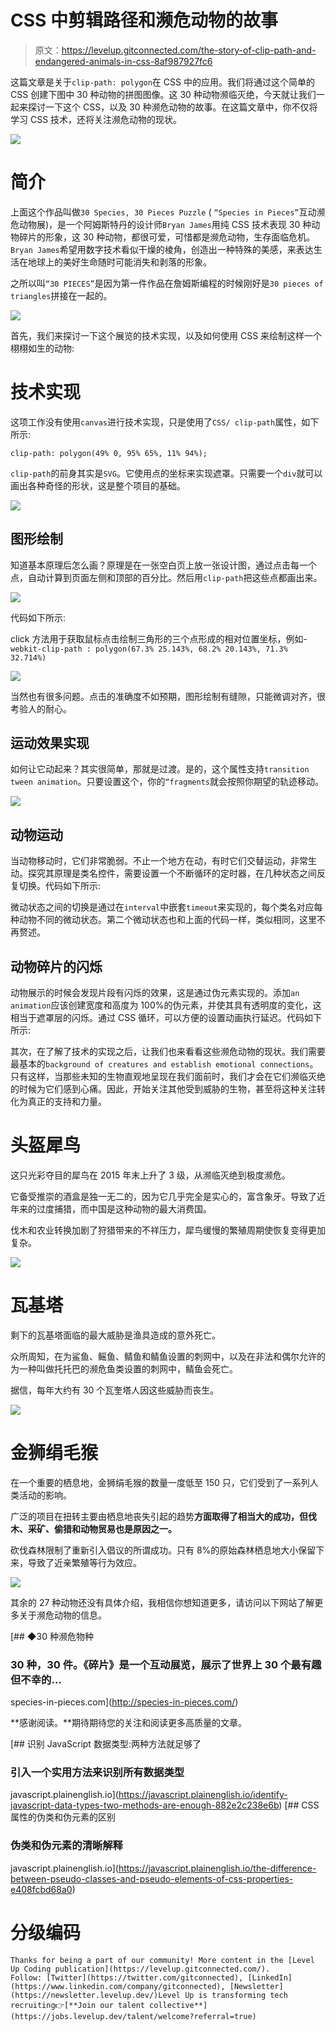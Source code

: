# CSS 中剪辑路径和濒危动物的故事

> 原文：<https://levelup.gitconnected.com/the-story-of-clip-path-and-endangered-animals-in-css-8af987927fc6>

这篇文章是关于`clip-path: polygon`在 CSS 中的应用。我们将通过这个简单的 CSS 创建下图中 30 种动物的拼图图像。这 30 种动物濒临灭绝，今天就让我们一起来探讨一下这个 CSS，以及 30 种濒危动物的故事。在这篇文章中，你不仅将学习 CSS 技术，还将关注濒危动物的现状。

![](img/f86ef0ce43484d248dd35c37a2813e91.png)

# **简介**

上面这个作品叫做`30 Species, 30 Pieces Puzzle` ( `“Species in Pieces”`互动濒危动物展)，是一个阿姆斯特丹的设计师`Bryan James`用纯 CSS 技术表现 30 种动物碎片的形象，这 30 种动物，都很可爱，可惜都是濒危动物，生存面临危机。`Bryan James`希望用数字技术看似干燥的棱角，创造出一种特殊的美感，来表达生活在地球上的美好生命随时可能消失和剥落的形象。

之所以叫`“30 PIECES”`是因为第一件作品在詹姆斯编程的时候刚好是`30 pieces of triangles`拼接在一起的。

![](img/b5d8f002b4b5f103eaf2354bdef6894d.png)

首先，我们来探讨一下这个展览的技术实现，以及如何使用 CSS 来绘制这样一个栩栩如生的动物:

# 技术实现

这项工作没有使用`canvas`进行技术实现，只是使用了`CSS/ clip-path`属性，如下所示:

```
clip-path: polygon(49% 0, 95% 65%, 11% 94%);
```

`clip-path`的前身其实是`SVG`。它使用点的坐标来实现遮罩。只需要一个`div`就可以画出各种奇怪的形状，这是整个项目的基础。

![](img/85073159bdd419ed29aa2f01b1c0f2ef.png)

## 图形绘制

知道基本原理后怎么画？原理是在一张空白页上放一张设计图，通过点击每一个点，自动计算到页面左侧和顶部的百分比。然后用`clip-path`把这些点都画出来。

![](img/10dcc903e459c2c02b00cddfcfbf2a0f.png)

代码如下所示:

click 方法用于获取鼠标点击绘制三角形的三个点形成的相对位置坐标，例如- `webkit-clip-path : polygon(67.3% 25.143%, 68.2% 20.143%, 71.3% 32.714%)`

![](img/e34f7456f400d1f5c95c08bea815f147.png)

当然也有很多问题。点击的准确度不如预期，图形绘制有缝隙，只能微调对齐，很考验人的耐心。

## 运动效果实现

如何让它动起来？其实很简单，那就是过渡。是的，这个属性支持`transition tween animation`。只要设置这个，你的`“fragments`就会按照你期望的轨迹移动。

![](img/f95434c0eeb8f01649ed4b0f43f68eb6.png)

## 动物运动

当动物移动时，它们非常脆弱。不止一个地方在动，有时它们交替运动，非常生动。探究其原理是类名控件，需要设置一个不断循环的定时器，在几种状态之间反复切换。代码如下所示:

微动状态之间的切换是通过在`interval`中嵌套`timeout`来实现的，每个类名对应每种动物不同的微动状态。第二个微动状态也和上面的代码一样，类似相同，这里不再赘述。

## 动物碎片的闪烁

动物展示的时候会发现片段有闪烁的效果，这是通过伪元素实现的。添加`an animation`应该创建宽度和高度为 100%的伪元素，并使其具有透明度的变化，这相当于遮罩层的闪烁。通过 CSS 循环，可以方便的设置动画执行延迟。代码如下所示:

其次，在了解了技术的实现之后，让我们也来看看这些濒危动物的现状。我们需要最基本的`background of creatures and establish emotional connections`。只有这样，当那些未知的生物直观地呈现在我们面前时，我们才会在它们濒临灭绝的时候为它们感到心痛。因此，开始关注其他受到威胁的生物，甚至将这种关注转化为真正的支持和力量。

# 头盔犀鸟

这只光彩夺目的犀鸟在 2015 年末上升了 3 级，从濒临灭绝到极度濒危。

它备受推崇的酒盒是独一无二的，因为它几乎完全是实心的，富含象牙。导致了近年来的过度捕猎，而中国是这种动物的最大消费国。

伐木和农业转换加剧了狩猎带来的不祥压力，犀鸟缓慢的繁殖周期使恢复变得更加复杂。

![](img/9536ded5dd0f4317ed1fa27b162fb217.png)

# 瓦基塔

剩下的瓦基塔面临的最大威胁是渔具造成的意外死亡。

众所周知，在为鲨鱼、鳐鱼、鲭鱼和鲭鱼设置的刺网中，以及在非法和偶尔允许的为一种叫做托托巴的濒危鱼类设置的刺网中，鲭鱼会死亡。

据信，每年大约有 30 个瓦奎塔人因这些威胁而丧生。

![](img/77db88d4a4acfdd7bf6cc92f7f8986b2.png)

# 金狮绢毛猴

在一个重要的栖息地，金狮绢毛猴的数量一度低至 150 只，它们受到了一系列人类活动的影响。

广泛的项目在扭转主要由栖息地丧失引起的趋势**方面取得了相当大的成功，但伐木、采矿、偷猎和动物贸易也是原因之一。**

砍伐森林限制了重新引入倡议的所谓成功。只有 8%的原始森林栖息地大小保留下来，导致了近亲繁殖等行为效应。

![](img/744f4057e507e5d30ee271bc6d147c7f.png)

其余的 27 种动物还没有具体介绍，我相信你想知道更多，请访问以下网站了解更多关于濒危动物的信息。

[](http://species-in-pieces.com/) [## ◆30 种濒危物种

### 30 种，30 件。《碎片》是一个互动展览，展示了世界上 30 个最有趣但不幸的…

species-in-pieces.com](http://species-in-pieces.com/) 

**感谢阅读。**期待期待您的关注和阅读更多高质量的文章。

[](https://javascript.plainenglish.io/identify-javascript-data-types-two-methods-are-enough-882e2c238e6b) [## 识别 JavaScript 数据类型:两种方法就足够了

### 引入一个实用方法来识别所有数据类型

javascript.plainenglish.io](https://javascript.plainenglish.io/identify-javascript-data-types-two-methods-are-enough-882e2c238e6b) [](https://javascript.plainenglish.io/the-difference-between-pseudo-classes-and-pseudo-elements-of-css-properties-e408fcbd68a0) [## CSS 属性的伪类和伪元素的区别

### 伪类和伪元素的清晰解释

javascript.plainenglish.io](https://javascript.plainenglish.io/the-difference-between-pseudo-classes-and-pseudo-elements-of-css-properties-e408fcbd68a0) 

# 分级编码

```
Thanks for being a part of our community! More content in the [Level Up Coding publication](https://levelup.gitconnected.com/).
Follow: [Twitter](https://twitter.com/gitconnected), [LinkedIn](https://www.linkedin.com/company/gitconnected), [Newsletter](https://newsletter.levelup.dev/)Level Up is transforming tech recruiting👉[**Join our talent collective**](https://jobs.levelup.dev/talent/welcome?referral=true)
```